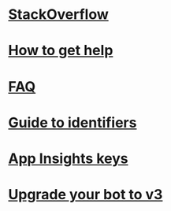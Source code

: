 # [StackOverflow](http://stackoverflow.com/questions/tagged/botframework)
# [How to get help](../resources-links-help.md)
# [FAQ](../resources-bot-framework-faq.md)
# [Guide to identifiers](../resources-identifiers-guide.md)
# [App Insights keys](../resources-app-insights-keys.md)
# [Upgrade your bot to v3](../resources-upgrade-to-v3.md)
<!--## [Tools](~/resources/tools.md)-->